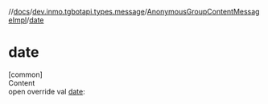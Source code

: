 //[docs](../../../index.md)/[dev.inmo.tgbotapi.types.message](../index.md)/[AnonymousGroupContentMessageImpl](index.md)/[date](date.md)



# date  
[common]  
Content  
open override val [date](date.md):   



